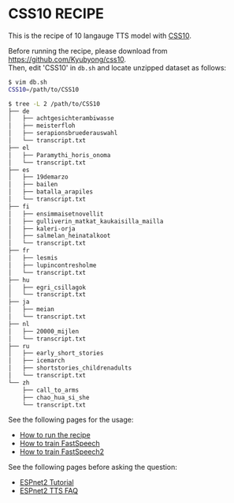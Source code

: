 # CSS10 RECIPE

This is the recipe of 10 langauge TTS model with [CSS10](https://github.com/Kyubyong/css10).

Before running the recipe, please download from https://github.com/Kyubyong/css10.  
Then, edit 'CSS10' in `db.sh` and locate unzipped dataset as follows:

```bash
$ vim db.sh
CSS10=/path/to/CSS10

$ tree -L 2 /path/to/CSS10
├── de
│   ├── achtgesichterambiwasse
│   ├── meisterfloh
│   ├── serapionsbruederauswahl
│   └── transcript.txt
├── el
│   ├── Paramythi_horis_onoma
│   └── transcript.txt
├── es
│   ├── 19demarzo
│   ├── bailen
│   ├── batalla_arapiles
│   └── transcript.txt
├── fi
│   ├── ensimmaisetnovellit
│   ├── gulliverin_matkat_kaukaisilla_mailla
│   ├── kaleri-orja
│   ├── salmelan_heinatalkoot
│   └── transcript.txt
├── fr
│   ├── lesmis
│   ├── lupincontresholme
│   └── transcript.txt
├── hu
│   ├── egri_csillagok
│   └── transcript.txt
├── ja
│   ├── meian
│   └── transcript.txt
├── nl
│   ├── 20000_mijlen
│   └── transcript.txt
├── ru
│   ├── early_short_stories
│   ├── icemarch
│   ├── shortstories_childrenadults
│   └── transcript.txt
└── zh
    ├── call_to_arms
    ├── chao_hua_si_she
    └── transcript.txt
```

See the following pages for the usage:
- [How to run the recipe](../../TEMPLATE/tts1/README.md#how-to-run)
- [How to train FastSpeech](../../TEMPLATE/tts1/README.md#fastspeech-training)
- [How to train FastSpeech2](../../TEMPLATE/tts1/README.md#fastspeech2-training)

See the following pages before asking the question:
- [ESPnet2 Tutorial](https://espnet.github.io/espnet/espnet2_tutorial.html)
- [ESPnet2 TTS FAQ](../../TEMPLATE/tts1/README.md#faq)
